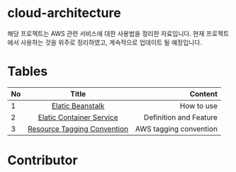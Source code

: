 # cloud-architecture

해당 프로젝트는 AWS 관련 서비스에 대한 사용법을 정리한 자료입니다.  현재 프로젝트에서 사용하는 것을 위주로 정리하였고, 계속적으로 업데이트 될 예정입니다.

# Tables

| No        | Title           | Content  |
| ------------- |:-------------:| -----:|
| 1     | [Elatic Beanstalk](../elastic-beanstalk/README.md)| How to use |
| 2      | [Elatic Container Service](../elastic-container-service/README.md)| Definition and Feature |
| 3 | [Resource Tagging Convention](../resource-tagging-convention/README.md)| AWS tagging convention |


# Contributor



